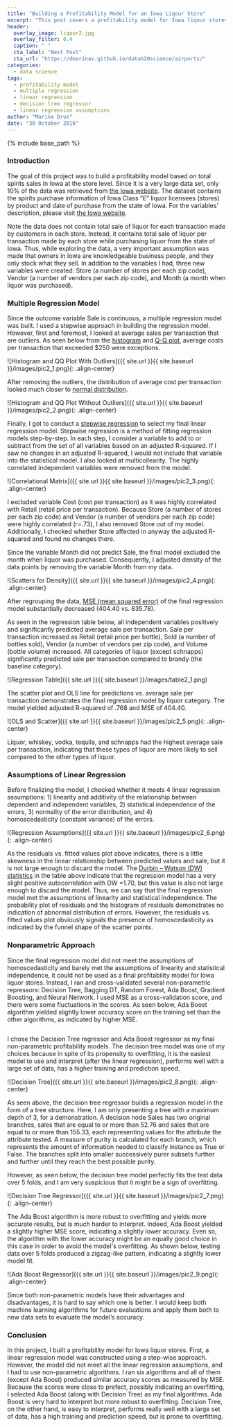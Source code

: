```yaml
---
title: "Building a Profitability Model for an Iowa Liqour Store"
excerpt: "This post covers a profitability model for Iowa liqour stores"
header:
  overlay_image: liqour2.jpg
  overlay_filter: 0.4
  caption: " "
  cta_label: "Next Post"
  cta_url: "https://dmarinav.github.io/data%20science/airports/"
categories:
  - data science
tags:
  - profitability model
  - multiple regression
  - linear regression 
  - decision tree regressor
  - linear regression assumptions
author: "Marina Drus"
date: "30 October 2016"
---
```


{% include base_path %}

### Introduction

The goal of this project was to build a profitability model based on total spirits sales in Iowa at the store level. Since it is a very large data set, only 10% of the data was retrieved from [the Iowa website](https://data.iowa.gov/Economy/Iowa-Liquor-Sales/m3tr-qhgy). The dataset contains the spirits purchase information of Iowa Class “E” liquor licensees (stores) by product and date of purchase from the state of Iowa. For the variables’ description, please visit [the Iowa website](https://data.iowa.gov/Economy/Iowa-Liquor-Sales/m3tr-qhgy).

Note the data does not contain total sale of liquor for each transaction made by customers in each store. Instead, it contains total sale of liquor per transaction made by each store while purchasing liquor from the state of Iowa. Thus, while exploring the data, a very important assumption was made that owners in Iowa are knowledgeable business people, and they only stock what they sell.  In addition to the variables I had, three new variables were created: Store (a number of stores per each zip code), Vendor (a number of vendors per each zip code), and Month (a month when liquor was purchased).


### Multiple Regression Model

Since the outcome variable Sale is continuous, a multiple regression model was built. I used a stepwise approach in building the regression model. However, first and foremost, I looked at average sales per transaction that are outliers. As seen below from the 
[histogram](https://en.wikipedia.org/wiki/Histogram) and [Q-Q plot](https://en.wikipedia.org/wiki/Q%E2%80%93Q_plot), average costs per transaction that exceeded $250 were exceptions. 


![Histogram and QQ Plot With Outliers]({{ site.url }}{{ site.baseurl }}/images/pic2_1.png){: .align-center} 


After removing the outliers, the distribution of average cost per transaction looked much closer to [normal distribution](https://en.wikipedia.org/wiki/Normal_distribution). 


![Histogram and QQ Plot Without Outliers]({{ site.url }}{{ site.baseurl }}/images/pic2_2.png){: .align-center} 


Finally, I got to conduct a [stepwise regression](https://en.wikipedia.org/wiki/Stepwise_regression) to select my final linear regression model. Stepwise regression is a method of fitting regression models step-by-step. In each step, I consider a variable to add to or subtract from the set of all variables based on an adjusted R-squared. If I saw no changes in an adjusted R-squared, I would not include that variable into the statistical model. I also looked at multicollearity. The highly correlated independent variables were removed from the model.


![Correlational Matrix]({{ site.url }}{{ site.baseurl }}/images/pic2_3.png){: .align-center}


I excluded variable Cost (cost per transaction) as it was highly correlated with Retail (retail price per transaction). Because Store (a number of stores per each zip code) and Vendor (a number of vendors per each zip code) were highly correlated (r=.73), I also removed Store out of my model. Additionally, I checked whether Store affected in anyway the adjusted R-squared and found no changes there.

Since the variable Month did not predict Sale, the final model excluded the month when liquor was purchased. Consequently, I adjusted density of the data points by removing the variable Month from my data.


![Scatters for Density]({{ site.url }}{{ site.baseurl }}/images/pic2_4.png){: .align-center}


After regrouping the data, [MSE (mean squared error)](https://en.wikipedia.org/wiki/Mean_squared_error) of the final regression model substantially decreased (404.40 vs. 835.78).

As seen in the regression table below, all independent variables positively and significantly predicted average sale per transaction. Sale per transaction increased as Retail (retail price per bottle), Sold (a number of bottles sold), Vendor (a number of vendors per zip code), and Volume (bottle volume) increased. All categories of liquor (except schnapps) significantly predicted sale per transaction compared to brandy (the baseline category). 


![Regression Table]({{ site.url }}{{ site.baseurl }}/images/table2_1.png)


The scatter plot and OLS line for predictions vs. average sale per transaction demonstrates the final regression model by liquor category. The model yielded adjusted R-squared of .768 and MSE of 404.40. 


![OLS and Scatter]({{ site.url }}{{ site.baseurl }}/images/pic2_5.png){: .align-center}


Liquor, whiskey, vodka, tequila, and schnapps had the highest average sale per transaction, indicating that these types of liquor are more likely to sell compared to the other types of liquor.


### Assumptions of Linear Regression

Before finalizing the model, I checked whether it meets 4 linear regression assumptions: 1) linearity and additivity of the relationship between dependent and independent variables, 2) statistical independence of the errors, 3) normality of the error distribution, and 4) homoscedasticity (constant variance) of the errors.


![Regression Assumptions]({{ site.url }}{{ site.baseurl }}/images/pic2_6.png){: .align-center}


As the residuals vs. fitted values plot above indicates, there is a little skewness in the linear relationship between predicted values and sale, but it is not large enough to discard the model.  The [Durbin – Watson (DW) statistics](https://en.wikipedia.org/wiki/Durbin%E2%80%93Watson_statistic) in the table above indicate that the regression model has a very slight positive autocorrelation with DW =1.70, but this value is also not large enough to discard the model. Thus, we can say that the final regression model met the assumptions of linearity and statistical independence. The probability plot of residuals and the histogram of residuals demonstrates no indication of abnormal distribution of errors. However, the residuals vs. fitted values plot obviously signals the presence of homoscedasticity as indicated by the funnel shape of the scatter points.


### Nonparametric Approach

Since the final regression model did not meet the assumptions of homoscedasticity and barely met the assumptions of linearity and statistical independence, it could not be used as a final profitability model for Iowa liquor stores. Instead, I ran and cross-validated several non-parametric repressors: Decision Tree, Bagging DT, Random Forest, Ada Boost, Gradient Boosting, and Neural Network. I used MSE as a cross-validation score, and there were some fluctuations in the scores. As seen below, Ada Boost algorithm yielded slightly lower accuracy score on the training set than the other algorithms, as indicated by higher MSE.

<figure style="width: 450px" class="align-center">
  <img src="{{ site.url }}{{ site.baseurl }}/images/table2_2.png" alt="">
</figure>

I chose the Decision Tree regressor and Ada Boost regressor as my final non-parametric profitability models. The decision tree model was one of my choices because in spite of its propensity to overfitting, it is the easiest model to use and interpret (after the linear regression), performs well with a large set of data, has a higher training and prediction speed.


![Decision Tree]({{ site.url }}{{ site.baseurl }}/images/pic2_8.png){: .align-center} 


As seen above, the decision tree regressor builds a regression model in the form of a tree structure. Here, I am only presenting a tree with a maximum depth of 3, for a demonstration. A decision node Sales has two original branches, sales that are equal to or more than 52.76 and sales that are equal to or more than 155.33, each representing values for the attribute the attribute tested. A measure of purity is calculated for each branch, which represents the amount of information needed to classify instance as True or False. The branches split into smaller successively purer subsets further and further until they reach the best possible purity.

However, as seen below, the decision tree model perfectly fits the test data over 5 folds, and I am very suspicious that it might be a sign of overfitting.
 

![Decision Tree Regressor]({{ site.url }}{{ site.baseurl }}/images/pic2_7.png){: .align-center} 


The Ada Boost algorithm is more robust to overfitting and yields more accurate results, but is much harder to interpret. Indeed, Ada Boost yielded a slightly higher MSE score, indicating a slightly lower accuracy. Even so, the algorithm with the lower accuracy might be an equally good choice in this case in order to avoid the model's overfitting. As shown below, testing data over 5 folds produced a zigzag-like pattern, indicating a slightly lower model fit. 


![Ada Boost Regressor]({{ site.url }}{{ site.baseurl }}/images/pic2_9.png){: .align-center} 


Since both non-parametric models have their advantages and disadvantages, it is hard to say which one is better. I would keep both machine learning algorithms for future evaluations and apply them both to new data sets to evaluate the model’s accuracy.


### Conclusion

In this project, I built a profitability model for Iowa liquor stores. First, a linear regression model was constructed using a step-wise approach. However, the model did not meet all the linear regression assumptions, and I had to use non-parametric algorithms. I ran six algorithms and all of them (except Ada Boost) produced similar accuracy scores as measured by MSE. Because the scores were close to prefect, possibly indicating an overfitting, I selected Ada Boost (along with Decision Tree) as my final algorithms. Ada Boost is very hard to interpret but more robust to overfitting. Decision Tree, on the other hand,  is easy to interpret, performs really well with a large set of data, has a high training and prediction speed, but is prone to overfitting.


































